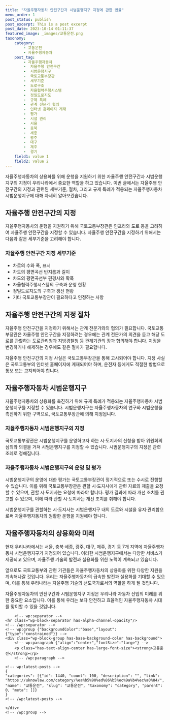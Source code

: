 ```yaml
---
title: "자율주행자동차 안전구간과 시범운행지구 지정에 관한 법률"
menu_order: 1
post_status: publish
post_excerpt: This is a post excerpt
post_date: 2023-10-14 01:11:37
featured_image: _images/교통운전.png
taxonomy:
    category:
        - 교통운전
        - 자율주행자동차
    post_tag:
        - 자율주행자동차
        -  자율주행 안전구간
        -  시범운행지구
        -  국토교통부장관
        -  세부기준
        -  도로구조
        -  자율협력주행시스템
        -  정밀도로지도
        -  규제 특례
        -  관계 전문가 협의
        -  인터넷 홈페이지 게재
        -  평가
        -  시설 관리
        -  서울
        -  충북
        -  세종
        -  광주
        -  대구
        -  제주
        -  경기
    field1: value 1
    field2: value 2
---
```




자율주행자동차의 상용화를 위해 운행을 지원하기 위한 자율주행 안전구간과 시범운행지구의 지정이 우리나라에서 중요한 역할을 하고 있습니다. 이번 글에서는 자율주행 안전구간의 지정과 관련된 세부기준, 절차, 그리고 규제 특례가 적용되는 자율주행자동차 시범운행지구에 대해 자세히 알아보겠습니다.

## 자율주행 안전구간의 지정

자율주행자동차의 운행을 지원하기 위해 국토교통부장관은 인프라와 도로 등을 고려하여 자율주행 안전구간을 지정할 수 있습니다. 자율주행 안전구간을 지정하기 위해서는 다음과 같은 세부기준을 고려해야 합니다.

### 자율주행 안전구간 지정 세부기준

- 차로의 수와 폭, 표시
- 차도의 평면곡선 반지름과 길이
- 차도의 평면곡선부 편경사와 확폭
- 자율협력주행시스템의 구축과 운영 현황
- 정밀도로지도의 구축과 갱신 현황
- 기타 국토교통부장관이 필요하다고 인정하는 사항

## 자율주행 안전구간의 지정 절차

자율주행 안전구간을 지정하기 위해서는 관계 전문가와의 협의가 필요합니다. 국토교통부장관은 자율주행 안전구간을 지정하려는 경우에는 관계 전문가의 의견을 듣고 해당 도로를 관할하는 도로관리청과 지방경찰청 등 관계기관의 장과 협의해야 합니다. 지정을 변경하거나 해제하는 경우에도 같은 절차가 필요합니다.

자율주행 안전구간의 지정 사실은 국토교통부장관을 통해 고시되어야 합니다. 지정 사실은 국토교통부의 인터넷 홈페이지에 게재되어야 하며, 운전자 등에게도 적절한 방법으로 통보 또는 고지되어야 합니다.

## 자율주행자동차 시범운행지구

자율주행자동차의 상용화를 촉진하기 위해 규제 특례가 적용되는 자율주행자동차 시범운행지구를 지정할 수 있습니다. 시범운행지구는 자율주행자동차의 연구와 시범운행을 촉진하기 위한 구역으로, 국토교통부장관에 의해 지정됩니다.

### 자율주행자동차 시범운행지구의 지정

국토교통부장관은 시범운행지구를 운영하고자 하는 시·도지사의 신청을 받아 위원회의 심의와 의결을 거쳐 시범운행지구를 지정할 수 있습니다. 시범운행지구의 지정은 관련 조례로 정해집니다.

### 자율주행자동차 시범운행지구의 운영 및 평가

시범운행지구의 운영에 대한 평가는 국토교통부장관이 정기적으로 또는 수시로 진행할 수 있습니다. 이를 위해 국토교통부장관은 관할 시·도지사에게 관련 자료의 제출을 요청할 수 있으며, 관할 시·도지사는 요청에 따라야 합니다. 평가 결과에 따라 개선 조치를 권고할 수 있으며, 이에 따라 관할 시·도지사는 개선 조치를 취해야 합니다.

시범운행지구를 관할하는 시·도지사는 시범운행지구 내의 도로와 시설을 유지·관리함으로써 자율주행자동차의 원활한 운행을 지원해야 합니다.

## 자율주행자동차의 상용화와 미래

현재 우리나라에서는 서울, 충북·세종, 광주, 대구, 제주, 경기 등 7개 지역에 자율주행자동차 시범운행지구가 지정되어 있습니다. 이러한 시범운행지구에서는 다양한 서비스가 제공되고 있으며, 자율주행 기술의 발전과 실용화를 위한 노력이 계속되고 있습니다.

앞으로도 국토교통부와 관련 기관들은 자율주행자동차의 상용화를 위한 다양한 지원을 계속해나갈 것입니다. 우리는 자율주행자동차의 급속한 발전과 실용화를 기대할 수 있으며, 이를 통해 우리나라는 자율주행 기술의 선도국가로서의 역할을 하게 될 것입니다.

자율주행자동차의 안전구간과 시범운행지구 지정은 우리나라 자동차 산업의 미래를 위한 중요한 요소입니다. 이를 통해 우리는 보다 안전하고 효율적인 자율주행자동차 시대를 맞이할 수 있을 것입니다.


        <!-- wp:separator -->
    <hr class="wp-block-separator has-alpha-channel-opacity"/>
    <!-- /wp:separator -->
    <!-- wp:group {"backgroundColor":"base","layout":{"type":"constrained"}} -->
    <div class="wp-block-group has-base-background-color has-background">
        <!-- wp:paragraph {"align":"center","fontSize":"large"} -->
        <p class="has-text-align-center has-large-font-size"><strong>교통운전</strong></p>
        <!-- /wp:paragraph -->
        
    <!-- wp:latest-posts -->
    {
    "categories": [{"id": 1440, "count": 100, "description": "", "link": "https://uknowlaw.com/category/%ea%b5%90%ed%86%b5%ec%9a%b4%ec%a0%84/", "name": "교통운전", "slug": "교통운전", "taxonomy": "category", "parent": 0, "meta": []}
    }
    <!-- /wp:latest-posts -->
    
    </div>
    <!-- /wp:group -->
    